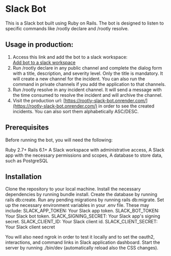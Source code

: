 # Slack Bot
This is a Slack bot built using Ruby on Rails. The bot is designed to listen to specific commands like /rootly declare and /rootly resolve.

## Usage in production:
1. Access this link and add the bot to a slack workspace:  
[Add bot to a slack workspace](https://slack.com/oauth/v2/authorize?client_id=5240890931682.5253551678529&scope=channels:join,channels:manage,channels:read,channels:write.invites,chat:write,chat:write.public,commands,groups:read,groups:write,im:read,im:write,users:read,users:read.email,groups:history&user_scope=)
2. Run /rootly declare in any public channel and complete the dialog form with a title, description, and severity level. Only the title is mandatory. It will create a new channel for the incident. You can also run the command in private channels if you add the application to that channels.
3. Run /rootly resolve in any incident channel. It will send a message with the time consumed to resolve the incident and will archive the channel.
4. Visit the production url: [https://rootly-slack-bot.onrender.com/](https://rootly-slack-bot.onrender.com/) in order to see the created incidents. You can also sort them alphabetically ASC/DESC.



## Prerequisites
Before running the bot, you will need the following:

Ruby 2.7+
Rails 6.1+
A Slack workspace with administrative access,
A Slack app with the necessary permissions and scopes,
A database to store data, such as PostgreSQL
## Installation
Clone the repository to your local machine.
Install the necessary dependencies by running bundle install.
Create the database by running rails db:create.
Run any pending migrations by running rails db:migrate.
Set up the necessary environment variables in your .env file. These may include:
SLACK_APP_TOKEN: Your Slack app token.
SLACK_BOT_TOKEN: Your Slack bot token.
SLACK_SIGNING_SECRET: Your Slack app's signing secret.
SLACK_CLIENT_ID: Your Slack client id.
SLACK_CLIENT_SECRET: Your Slack client secret

You will also need ngrok in order to test it locally and to set the oauth2, interactions, and command links in Slack application dashboard.
Start the server by running ./bin/dev (automatically reload also the CSS changes).
